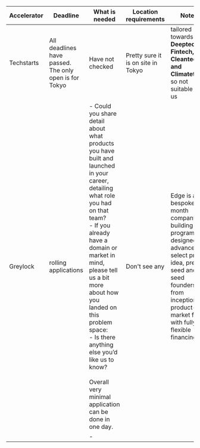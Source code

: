 | Accelerator | Deadline                                              | What is needed                                                                                                                                                                                                                                                                                                                                                                   | Location requirements              | Notes                                                                                                                                                                                   |
| ----------- | ----------------------------------------------------- | -------------------------------------------------------------------------------------------------------------------------------------------------------------------------------------------------------------------------------------------------------------------------------------------------------------------------------------------------------------------------------- | ---------------------------------- | --------------------------------------------------------------------------------------------------------------------------------------------------------------------------------------- |
| Techstarts  | All deadlines have passed. The only open is for Tokyo | Have not checked                                                                                                                                                                                                                                                                                                                                                                 | Pretty sure it is on site in Tokyo | tailored towards **Deeptech, Fintech, Cleantech, and Climatetech.** so not suitable for us                                                                                              |
| Greylock    | rolling applications                                  | - Could you share detail about what products you have built and launched in your career, detailing what role you had on that team?<br>- If you already have a domain or market in mind, please tell us a bit more about how you landed on this problem space:<br>- Is there anything else you’d like us to know?<br><br>Overall very minimal application can be done in one day. | Don't see any                      | Edge is a bespoke 3-month company-building program designed to advance select pre-idea, pre-seed and seed founders from inception to product-market fit, with fully flexible financing. |
|             |                                                       | -                                                                                                                                                                                                                                                                                                                                                                                |                                    |                                                                                                                                                                                         |
